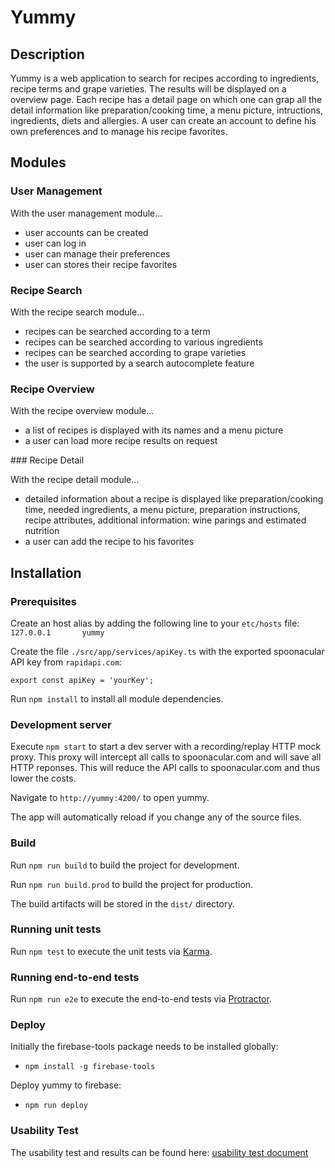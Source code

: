 ﻿# Yummy
## Description
Yummy is a web application to search for recipes according to ingredients, recipe terms and grape varieties.
The results will be displayed on a overview page. Each recipe has a detail page on which one can grap all the detail information like preparation/cooking time, a menu picture, intructions,  ingredients, diets and allergies.
A user can create an account to define his own preferences and to manage his recipe favorites.

## Modules

### User Management

With the user management module...
- user accounts can be created
- user can log in
- user can manage their preferences
- user can stores their recipe favorites

### Recipe Search

With the recipe search module...
- recipes can be searched according to a term
- recipes can be searched according to various ingredients
- recipes can be searched according to grape varieties
- the user is supported by a search autocomplete feature

### Recipe Overview

With the recipe overview module...
- a list of recipes is displayed with its names and a menu picture
- a user can load more recipe results on request

### Recipe Detail

With the recipe detail module...
- detailed information about a recipe is displayed like preparation/cooking time, needed ingredients, a menu picture, preparation instructions, recipe attributes, additional information: wine parings and estimated nutrition
- a user can add the recipe to his favorites

## Installation
### Prerequisites

Create an host alias by adding the following line to your `etc/hosts` file:
`127.0.0.1       yummy`

Create the file `./src/app/services/apiKey.ts` with the exported spoonacular API key from `rapidapi.com`:
```console
export const apiKey = 'yourKey';
```

Run `npm install` to install all module dependencies.

### Development server

Execute `npm start` to start a dev server with a recording/replay HTTP mock proxy. This proxy will intercept all calls to spoonacular.com and will save all HTTP reponses. This will reduce the API calls to spoonacular.com and thus lower the costs.

Navigate to `http://yummy:4200/` to open yummy.

The app will automatically reload if you change any of the source files.

### Build

Run `npm run build` to build the project for development.

Run `npm run build.prod` to build the project for production.

The build artifacts will be stored in the `dist/` directory.

### Running unit tests

Run `npm test` to execute the unit tests via [Karma](https://karma-runner.github.io).

### Running end-to-end tests

Run `npm run e2e` to execute the end-to-end tests via [Protractor](http://www.protractortest.org/).

### Deploy
Initially the firebase-tools package needs to be installed globally:
- `npm install -g firebase-tools`

Deploy yummy to firebase:
- `npm run deploy`

### Usability Test

The usability test and results can be found here: [usability test document](https://github.com/brukri/yummy/blob/master/UsabilityTest/UsabilityTest.docx)

